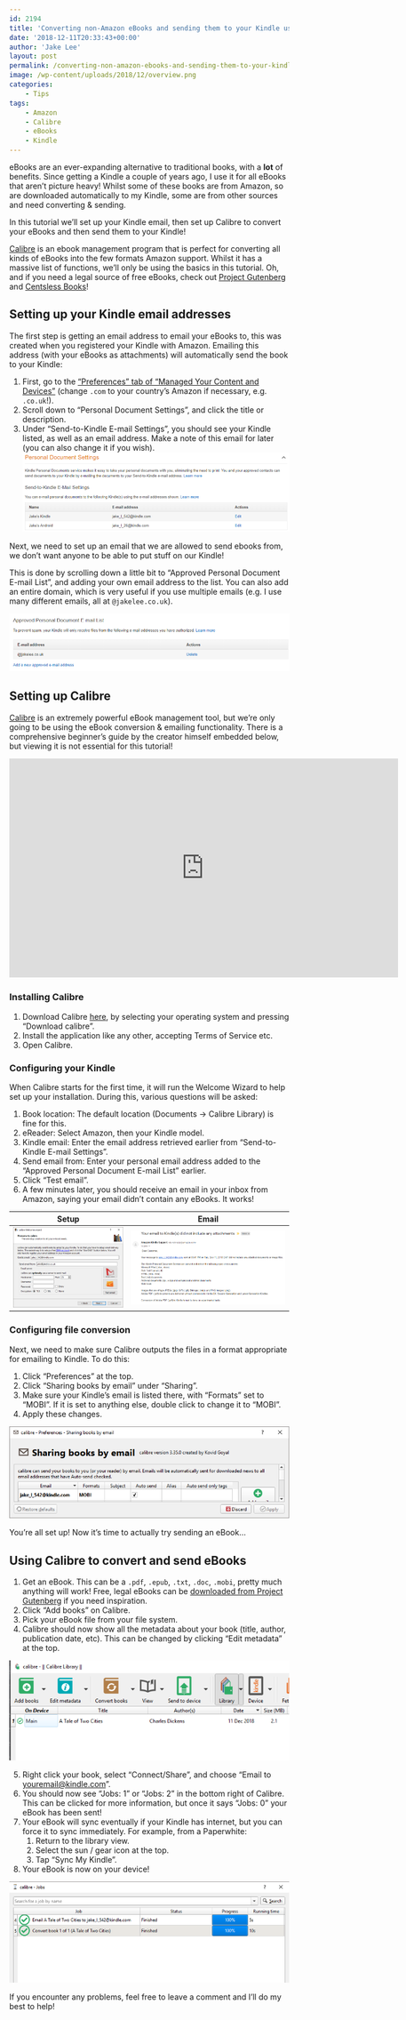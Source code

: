 ```yaml
---
id: 2194
title: 'Converting non-Amazon eBooks and sending them to your Kindle using Calibre'
date: '2018-12-11T20:33:43+00:00'
author: 'Jake Lee'
layout: post
permalink: /converting-non-amazon-ebooks-and-sending-them-to-your-kindle-using-calibre/
image: /wp-content/uploads/2018/12/overview.png
categories:
    - Tips
tags:
    - Amazon
    - Calibre
    - eBooks
    - Kindle
---
```


eBooks are an ever-expanding alternative to traditional books, with a **lot** of benefits. Since getting a Kindle a couple of years ago, I use it for all eBooks that aren’t picture heavy! Whilst some of these books are from Amazon, so are downloaded automatically to my Kindle, some are from other sources and need converting &amp; sending.

In this tutorial we’ll set up your Kindle email, then set up Calibre to convert your eBooks and then send them to your Kindle!

[Calibre](https://calibre-ebook.com/) is an ebook management program that is perfect for converting all kinds of eBooks into the few formats Amazon support. Whilst it has a massive list of functions, we’ll only be using the basics in this tutorial. Oh, and if you need a legal source of free eBooks, check out [Project Gutenberg](https://www.gutenberg.org/wiki/Main_Page) and [Centsless Books](https://centslessbooks.com/)!

## Setting up your Kindle email addresses

The first step is getting an email address to email your eBooks to, this was created when you registered your Kindle with Amazon. Emailing this address (with your eBooks as attachments) will automatically send the book to your Kindle:

1. First, go to the [“Preferences” tab of “Managed Your Content and Devices”](https://www.amazon.com/hz/mycd/myx#/home/settings/payment) (change `.com` to your country’s Amazon if necessary, e.g. `.co.uk`!).
2. Scroll down to “Personal Document Settings”, and click the title or description.
3. Under “Send-to-Kindle E-mail Settings”, you should see your Kindle listed, as well as an email address. Make a note of this email for later (you can also change it if you wish).[![](/wp-content/uploads/2018/12/kindle2.png)](/wp-content/uploads/2018/12/kindle2.png)

Next, we need to set up an email that we are allowed to send ebooks from, we don’t want anyone to be able to put stuff on our Kindle!

This is done by scrolling down a little bit to “Approved Personal Document E-mail List”, and adding your own email address to the list. You can also add an entire domain, which is very useful if you use multiple emails (e.g. I use many different emails, all at `@jakelee.co.uk`).

[![](/wp-content/uploads/2018/12/kindle3.png)](/wp-content/uploads/2018/12/kindle3.png)

## Setting up Calibre

[Calibre](https://calibre-ebook.com/) is an extremely powerful eBook management tool, but we’re only going to be using the eBook conversion &amp; emailing functionality. There is a comprehensive beginner’s guide by the creator himself embedded below, but viewing it is not essential for this tutorial!

<div class="video-container"><span class="embed-youtube" style="text-align:center; display: block;"><iframe allowfullscreen="true" class="youtube-player" height="394" sandbox="allow-scripts allow-same-origin allow-popups allow-presentation" src="https://www.youtube.com/embed/Wosani93FQQ?version=3&rel=1&showsearch=0&showinfo=1&iv_load_policy=1&fs=1&hl=en-GB&autohide=2&wmode=transparent" style="border:0;" width="700"></iframe></span></div>

### Installing Calibre

1. Download Calibre [here](https://calibre-ebook.com/download), by selecting your operating system and pressing “Download calibre”.
2. Install the application like any other, accepting Terms of Service etc.
3. Open Calibre.

### Configuring your Kindle

When Calibre starts for the first time, it will run the Welcome Wizard to help set up your installation. During this, various questions will be asked:

1. Book location: The default location (Documents -&gt; Calibre Library) is fine for this.
2. eReader: Select Amazon, then your Kindle model.
3. Kindle email: Enter the email address retrieved earlier from “Send-to-Kindle E-mail Settings”.
4. Send email from: Enter your personal email address added to the “Approved Personal Document E-mail List” earlier.
5. Click “Test email”.
6. A few minutes later, you should receive an email in your inbox from Amazon, saying your email didn’t contain any eBooks. It works!

| Setup | Email |
| -- | -- |
| [![](/wp-content/uploads/2018/12/kindle4.png)](/wp-content/uploads/2018/12/kindle4.png) | [![](/wp-content/uploads/2018/12/kindleemail.png)](/wp-content/uploads/2018/12/kindleemail.png) |

### Configuring file conversion

Next, we need to make sure Calibre outputs the files in a format appropriate for emailing to Kindle. To do this:

1. Click “Preferences” at the top.
2. Click “Sharing books by email” under “Sharing”.
3. Make sure your Kindle’s email is listed there, with “Formats” set to “MOBI”. If it is set to anything else, double click to change it to “MOBI”.
4. Apply these changes.

[![](/wp-content/uploads/2018/12/calibre.png)](/wp-content/uploads/2018/12/calibre.png)

You’re all set up! Now it’s time to actually try sending an eBook…

## Using Calibre to convert and send eBooks

1. Get an eBook. This can be a `.pdf`, `.epub`, `.txt`, `.doc`, `.mobi`, pretty much anything will work! Free, legal eBooks can be [downloaded from Project Gutenberg](https://www.gutenberg.org/browse/scores/top) if you need inspiration.
2. Click “Add books” on Calibre.
3. Pick your eBook file from your file system.
4. Calibre should now show all the metadata about your book (title, author, publication date, etc). This can be changed by clicking “Edit metadata” at the top.

[![](/wp-content/uploads/2018/12/ebooklibrary.png)](/wp-content/uploads/2018/12/ebooklibrary.png)

5. Right click your book, select “Connect/Share”, and choose “Email to youremail@kindle.com”.
6. You should now see “Jobs: 1” or “Jobs: 2” in the bottom right of Calibre. This can be clicked for more information, but once it says “Jobs: 0” your eBook has been sent!
7. Your eBook will sync eventually if your Kindle has internet, but you can force it to sync immediately. For example, from a Paperwhite: 
    1. Return to the library view.
    2. Select the sun / gear icon at the top.
    3. Tap “Sync My Kindle”.
8. Your eBook is now on your device!

[![](/wp-content/uploads/2018/12/overview.png)](/wp-content/uploads/2018/12/overview.png)

If you encounter any problems, feel free to leave a comment and I’ll do my best to help!